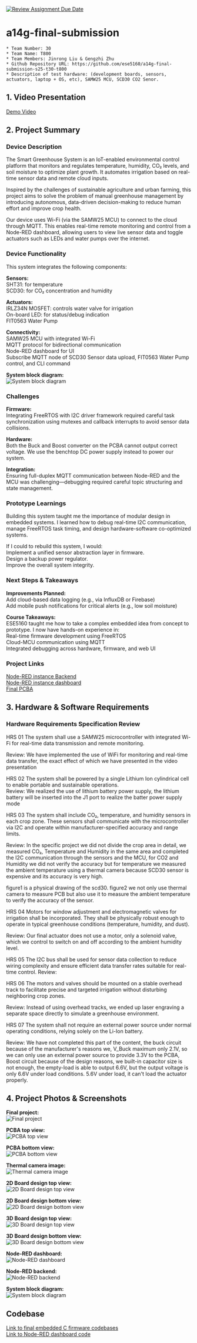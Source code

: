 [![Review Assignment Due Date](https://classroom.github.com/assets/deadline-readme-button-22041afd0340ce965d47ae6ef1cefeee28c7c493a6346c4f15d667ab976d596c.svg)](https://classroom.github.com/a/AlBFWSQg)
# a14g-final-submission

    * Team Number: 30
    * Team Name: T800
    * Team Members: Jinrong Liu & Gengzhi Zhu
    * Github Repository URL: https://github.com/ese5160/a14g-final-submission-s25-t30-t800
    * Description of test hardware: (development boards, sensors, actuators, laptop + OS, etc), SAMW25 MCU, SCD30 CO2 Senor.

## 1. Video Presentation
[Demo Video](https://youtu.be/xAPIVZoemPU)

## 2. Project Summary
### Device Description
The Smart Greenhouse System is an IoT-enabled environmental control platform that monitors and regulates temperature, humidity, CO₂ levels, and soil moisture to optimize plant growth. It automates irrigation based on real-time sensor data and remote cloud inputs.  

Inspired by the challenges of sustainable agriculture and urban farming, this project aims to solve the problem of manual greenhouse management by introducing autonomous, data-driven decision-making to reduce human effort and improve crop health.  

Our device uses Wi-Fi (via the SAMW25 MCU) to connect to the cloud through MQTT. This enables real-time remote monitoring and control from a Node-RED dashboard, allowing users to view live sensor data and toggle actuators such as LEDs and water pumps over the internet.  

### Device Functionality
This system integrates the following components:  

**Sensors:**  
SHT31: for temperature  
SCD30: for CO₂ concentration  and humidity  

**Actuators:**    
IRLZ34N MOSFET: controls water valve for irrigation  
On-board LED: for status/debug indication  
FIT0563 Water Pump  

**Connectivity:**    
SAMW25 MCU with integrated Wi-Fi  
MQTT protocol for bidirectional communication  
Node-RED dashboard for UI  
Subscribe MQTT node of SCD30 Sensor data upload, FIT0563 Water Pump control, and CLI command  

**System block diagram:**    
![System block diagram](https://github.com/ese5160/a14g-final-submission-s25-t30-t800/blob/main/images/detail%20block%20diagram.png)

### Challenges
**Firmware:**    
Integrating FreeRTOS with I2C driver framework required careful task synchronization using mutexes and callback interrupts to avoid sensor data collisions.  

**Hardware:**    
Both the Buck and Boost converter on the PCBA cannot output correct voltage. We use the benchtop DC power supply instead to power our system.  

**Integration:**    
Ensuring full-duplex MQTT communication between Node-RED and the MCU was challenging—debugging required careful topic structuring and state management.  
### Prototype Learnings
Building this system taught me the importance of modular design in embedded systems. I learned how to debug real-time I2C communication, manage FreeRTOS task timing, and design hardware-software co-optimized systems.  

If I could to rebuild this system, I would:  
Implement a unified sensor abstraction layer in firmware.  
Design a backup power regulator.  
Improve the overall system integrity.   

### Next Steps & Takeaways
**Improvements Planned:**  
Add cloud-based data logging (e.g., via InfluxDB or Firebase)  
Add mobile push notifications for critical alerts (e.g., low soil moisture)  

**Course Takeaways:**  
ESE5160 taught me how to take a complex embedded idea from concept to prototype. I now have hands-on experience in:  
Real-time firmware development using FreeRTOS  
Cloud-MCU communication using MQTT  
Integrated debugging across hardware, firmware, and web UI  

### Project Links
[Node-RED instance Backend](http://172.191.97.168:1880/#flow/tab_greenhouse)  
[Node-RED instance dashboard](http://172.191.97.168:1880/ui/#!/1?socketid=zouAJPODBevSTZA9AAA9)  
[Final PCBA](https://upenn-eselabs.365.altium.com/designs/E5187DEE-6EC9-4D4B-8E06-A8892717EEDD#design)  

## 3. Hardware & Software Requirements
### Hardware Requirements Specification Review
HRS 01
The system shall use a SAMW25 microcontroller with integrated Wi-Fi for real-time data transmission and remote monitoring.  

Review: We have implemented the use of WiFi for monitoring and real-time data transfer, the exact effect of which we have presented in the video presentation  

HRS 02
The system shall be powered by a single Lithium Ion cylindrical cell to enable portable and sustainable operations.  
Review: We realized the use of lithium battery power supply, the lithium battery will be inserted into the J1 port to realize the batter power supply mode
 
HRS 03
The system shall include CO₂, temperature, and humidity sensors in each crop zone. These sensors shall communicate with the microcontroller via I2C and operate within manufacturer-specified accuracy and range limits.  

Review: In the specific project we did not divide the crop area in detail, we measured CO₂, Temperature and Humidity in the same area and completed the I2C communication through the sensors and the MCU, for CO2 and Humidity we did not verify the accuracy but for temperature we measured the ambient temperature using a thermal camera because SCD30 sensor is expensive and its accuracy is very high.


  
figure1 is a physical drawing of the scd30.
figure2 we not only use thermal camera to measure PCB but also use it to measure the ambient temperature to verify the accuracy of the sensor.  

HRS 04
Motors for window adjustment and electromagnetic valves for irrigation shall be incorporated. They shall be physically robust enough to operate in typical greenhouse conditions (temperature, humidity, and dust).   

Review: Our final actuator does not use a motor, only a solenoid valve, which we control to switch on and off according to the ambient humidity level.  

HRS 05
The I2C bus shall be used for sensor data collection to reduce wiring complexity and ensure efficient data transfer rates suitable for real-time control.
Review:

HRS 06
The motors and valves should be mounted on a stable overhead track to facilitate precise and targeted irrigation without disturbing neighboring crop zones.   

Review: Instead of using overhead tracks, we ended up laser engraving a separate space directly to simulate a greenhouse environment.   

HRS 07
The system shall not require an external power source under normal operating conditions, relying solely on the Li-Ion battery.  

Review: We have not completed this part of the content, the buck circuit because of the manufacturer's reasons we, V_Buck maximum only 2.1V, so we can only use an external power source to provide 3.3V to the PCBA, Boost circuit because of the design reasons, we built-in capacitor size is not enough, the empty-load is able to output 6.6V, but the output voltage is only 6.6V under load conditions. 5.6V under load, it can't load the actuator properly.










## 4. Project Photos & Screenshots
**Final project:**    
![Final project](https://github.com/ese5160/a14g-final-submission-s25-t30-t800/blob/main/images/finalproject.jpg)

**PCBA top view:**    
![PCBA top view](https://github.com/ese5160/a14g-final-submission-s25-t30-t800/blob/main/images/pcb_top.jfif)

**PCBA bottom view:**    
![PCBA bottom view](https://github.com/ese5160/a14g-final-submission-s25-t30-t800/blob/main/images/pcb_button.jfif)

**Thermal camera image:**    
![Thermal camera image](https://github.com/ese5160/a14g-final-submission-s25-t30-t800/blob/main/images/thermal.jfif)

**2D Board design top view:**    
![2D Board design top view](https://github.com/ese5160/a14g-final-submission-s25-t30-t800/blob/main/images/pcb2d_front.png)

**2D Board design bottom view:**    
![2D Board design bottom view](https://github.com/ese5160/a14g-final-submission-s25-t30-t800/blob/main/images/pcb2d_back.png)

**3D Board design top view:**    
![3D Board design top view](https://github.com/ese5160/a14g-final-submission-s25-t30-t800/blob/main/images/pcb3d_front.png)

**3D Board design bottom view:**    
![3D Board design bottom view](https://github.com/ese5160/a14g-final-submission-s25-t30-t800/blob/main/images/pcb3d_back.png)

**Node-RED dashboard:**    
![Node-RED dashboard](https://github.com/ese5160/a14g-final-submission-s25-t30-t800/blob/main/images/nodered_dashold.png)

**Node-RED backend:**    
![Node-RED backend](https://github.com/ese5160/a14g-final-submission-s25-t30-t800/blob/main/images/nodered_backend.png)

**System block diagram:**    
![System block diagram](https://github.com/ese5160/a14g-final-submission-s25-t30-t800/blob/main/images/detail%20block%20diagram.png)


## Codebase

[Link to final embedded C firmware codebases](https://github.com/ese5160/final-project-t30-t800)  
[Link to Node-RED dashboard code](https://github.com/ese5160/final-project-t30-t800/tree/main/Node-RED)


